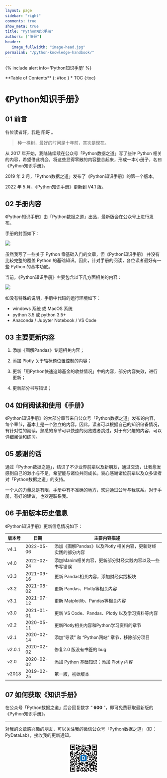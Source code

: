 ```yaml
---
layout: page
sidebar: "right"
comments: true
show_meta: true
title: "Python知识手册"
authors: ["阳哥"]
header:
   image_fullwidth: "image-head.jpg"
permalink: "/python-knowledge-handbook/"
---
```


{% include alert info='Python知识手册' %}

<div class="panel radius" markdown="1">
**Table of Contents**
{: #toc }
*  TOC
{:toc}
</div>


# 《Python知识手册》


## 01 前言

各位读者好，我是 阳哥 。

>种一棵树，最好的时间是十年前，其次是现在。

从 2017 年开始，我陆陆续续在公众号「Python数据之道」写了些许 Python 相关的内容，希望借此机会，将这些显得零散的内容整合起来，形成一本小册子，名曰《Python知识手册》。

2019 年 2 月，「Python数据之道」发布了《Python知识手册》的第一个版本。

2022 年 5 月，《Python知识手册》更新到 V4.1 版。


## 02 手册内容

《Python知识手册》由「Python数据之道」出品，最新版会在公众号上进行发布。

手册的封面如下：

![](https://tva1.sinaimg.cn/large/e6c9d24egy1h1zu5nsvyij20gj0neac0.jpg)

<!-- ![封面-Python知识手册](https://tva1.sinaimg.cn/large/e6c9d24egy1gznalxsrxtj20gj0neac0.jpg) -->

虽然我写了一些关于 Python 零基础入门的文章，但《Python知识手册》 并没有比较完整的覆盖 Python 的基础知识。因此，针对手册的阅读，各位读者最好有一些 Python 的基本功底。

当前，《Python知识手册》主要包含以下几方面相关的内容：

![](https://tva1.sinaimg.cn/large/e6c9d24egy1h1zu5knnmyj20u01ektec.jpg)


<!-- ![主要内容](https://tva1.sinaimg.cn/large/e6c9d24egy1gznag0f0zjj20u010xae1.jpg) -->


如没有特殊的说明，手册中代码的运行环境如下：

- windows 系统 或 MacOS 系统
- python 3.5 或 python 3.5+
- Anaconda / Jupyter Notebook / VS Code

## 03 主要更新内容

1. 添加《图解Pandas》专题相关内容；
2. 添加 Plotly 关于轴标题位置控制的内容；
3. 更新「用Python快速追踪基金的收益情况」中的内容，部分内容失效，进行更新；

4. 更新部分书写错误；

<!-- ## 04 与优秀者同行

从 V3.0 版开始，加强了延伸阅读的内容，一个人的水平、时间和经验总是有限的。在《手册》中，以介绍或链接的方式，添加了部分内容，包括书籍介绍、网站及博客介绍、翻译内容链接、读者投稿文章的链接等，这些内容，可以在《手册》的学习资料章节进行了解。 -->

## 04 如何阅读和使用《手册》

《Python知识手册》的大部分章节来自公众号「Python数据之道」发布的内容，每个章节，基本上是一个独立的内容。因此，读者可以根据自己的知识储备情况，有针对性的阅读，熟悉的章节可以快速的阅览或者跳过，对于有兴趣的内容，可以详细阅读和练习。

## 05 感谢的话

通过「Python数据之道」，结识了不少业界前辈以及新朋友，通过交流，让我愈发感到自己的渺小与不足，希望能与诸位共同成长。衷心感谢诸位前辈以及众多读者对「Python数据之道」的支持。

一个人的力量总是有限，手册中有不准确的地方，欢迎通过公号与我联系。对于手册，有好的建议，也欢迎联系我。

## 06 手册版本历史信息

《Python知识手册》更新信息情况如下：

| 版本号  | 日期  | 主要内容描述  |
|---|---|---|
|v4.1| 2022-05-06  | 添加《图解Pandas》以及Plotly 相关内容，更新财经实践的部分内容|
|v4.0| 2022-02-24  | 添加Manim相关内容，更新部分财经实践内容以及一些书写错误|
|v3.3| 2021-09-16  | 更新 Pandas相关内容，添加财经实践板块|
|v3.2| 2021-08-02  | 更新 Pandas、Plotly等相关内容|
|v3.1| 2021-07-12  | 更新 Matplotlib、Pandas等相关内容|
|v3.0| 2021-01-01  | 更新 VS Code、Pandas、Plotly 以及学习资料等内容|
|v2.2| 2020-05-11  | 更新Plotly相关内容和Python学习资料的章节|
|v2.1| 2020-02-14  | 添加“导读” 和 “Python网站”  章节，移除部分项目|
|v2.0.1| 2020-02-02  | 修复2.0 版没有书签的 bug  |
|v2.0| 2020-02-02  | 添加 Python 基础知识；添加 Plotly 内容  |
|v2018| 2019-02-25  | 第一版，初始版本  |

## 07 如何获取《知识手册》

在公众号「Python数据之道」后台回复数字 “ **600** ”，即可免费获取最新版的《Python知识手册》。


---

对我的文章感兴趣的朋友，可以关注我的微信公众号「Python数据之道」（ID：PyDataLab），接收我的更新通知。

<div align="center">
    <img src="/images/qrcode.jpg" width="20%">
</div>
